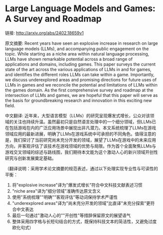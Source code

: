 # Large Language Models and Games: A Survey and Roadmap

链接: http://arxiv.org/abs/2402.18659v1

原文摘要:
Recent years have seen an explosive increase in research on large language
models (LLMs), and accompanying public engagement on the topic. While starting
as a niche area within natural language processing, LLMs have shown remarkable
potential across a broad range of applications and domains, including games.
This paper surveys the current state of the art across the various applications
of LLMs in and for games, and identifies the different roles LLMs can take
within a game. Importantly, we discuss underexplored areas and promising
directions for future uses of LLMs in games and we reconcile the potential and
limitations of LLMs within the games domain. As the first comprehensive survey
and roadmap at the intersection of LLMs and games, we are hopeful that this
paper will serve as the basis for groundbreaking research and innovation in
this exciting new field.

中文翻译:
近年来，大型语言模型（LLMs）的研究呈现爆发式增长，公众对该领域的关注也持续升温。虽然最初只是自然语言处理中的一个细分领域，但LLMs已在包括游戏在内的广泛应用场景中展现出非凡潜力。本文系统梳理了LLMs在游戏领域应用的最新进展，明确了LLMs在游戏系统中可承担的不同角色。值得注意的是，我们探讨了当前研究尚未充分开发的领域，展望了LLMs在游戏中的未来应用方向，并客观评估了该技术在游戏领域的优势与局限。作为首个全面聚焦LLMs与游戏交叉领域的综述与路线图，我们期待本文能为这个激动人心的新兴领域开创性研究与创新发展奠定基础。

（翻译说明：采用学术论文摘要的规范表述，通过以下处理实现专业性与可读性的平衡：
1. 将"explosive increase"译为"爆发式增长"符合中文科技文献表述习惯
2. "niche area"译为"细分领域"准确传达原文含义
3. 使用"系统梳理""明确""客观评估"等动词保持学术严谨性
4. "underexplored areas"译为"尚未充分开发的领域"比直译"未充分探索"更符合中文表达
5. 最后一句通过"激动人心的""开创性"等措辞保留原文的展望语气
6. 整体采用四字格与长短句结合的方式，既保持科技文本的简洁性，又避免过度欧化句式）
